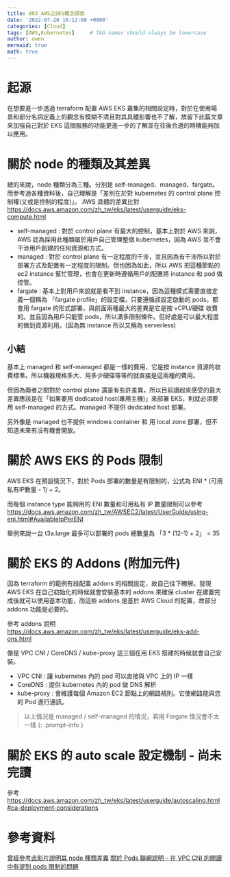 ```yaml
---
title: 003_AWS之EKS概念探索
date: '2022-07-20 16:12:00 +0800'
categories: [Cloud]
tags: [AWS,Kubernetes]     # TAG names should always be lowercase
author: owen
mermaid: true
math: true
---
```


# 起源
在想要進一步透過 terraform 配置 AWS EKS 叢集的相關設定時，對於在使用場景和部分名詞定義上的觀念有模糊不清且對其具體影響也不了解，故留下此篇文章來加強自己對於 EKS 這個服務的功能更進一步的了解並在往後合適的時機能夠加以應用。

# 關於 node 的種類及其差異
總的來說，node 種類分為三種。分別是 self-managed、managed、fargate。而參考過各種資料後，自己理解是「差別在於對 kubernetes 的 control plane 控制權(又或是控制的程度)」。
AWS 具體的差異比對 <https://docs.aws.amazon.com/zh_tw/eks/latest/userguide/eks-compute.html>
- self-managed : 對於 control plane 有最大的控制，基本上對於 AWS 來說，AWS 認為採用此種類屬於用戶自己管理整個 kubernetes，因為 AWS 並不會干涉用戶創建的任何資源和方式。
- managed : 對於 control plane 有一定程度的干涉，並且因為有干涉所以對於部署方式及配置有一定程度的限制。但也因為如此，所以 AWS 把這種節點的 ec2 instance 幫忙管理，也會在更新時遵循用戶的配置將 instance 和 pod 做控管。
- fargate : 基本上對用戶來說就是看不到 instance，因為這種模式需要直接定義一個稱為 「fargate profile」的設定檔，只要遵循該設定啟動的 pods，都會用 fargate 的形式部署，與前面兩種最大的差異是它是按 vCPU/硬碟 收費的。並且因為用戶只能管 pods，所以滿多限制條件。但好處是可以最大程度的做到資源利用。(因為無 instance 所以又稱為 serverless)

## 小結
基本上 managed 和 self-managed 都是一樣的費用，它是按 instance 資源的收費標準。所以機器規格多大、用多少硬碟等等的就直接是這兩種的費用。

但因為兩者之間對於 control plane 還是有些許差異，所以目前讀起來感受的最大差異應該是在「如果要用 dedicated host(專用主機)」來部署 EKS，則就必須要用 self-managed 的方式。managed 不提供 dedicated host 部署。

另外像是 managed 也不提供 windows container 和 用 local zone 部署，但不知道未來有沒有機會開放。

# 關於 AWS EKS 的 Pods 限制
AWS EKS 在預設情況下，對於 Pods 部署的數量是有限制的，公式為 ENI * (可用私有IP數量 - 1) + 2。

而每個 instance type 能夠用的 ENI 數量和可用私有 IP 數量限制可以參考 <https://docs.aws.amazon.com/zh_tw/AWSEC2/latest/UserGuide/using-eni.html#AvailableIpPerENI>

舉例來說一台 t3a.large 最多可以部署的 pods 總數量為 「3 * (12-1) + 2」 = 35

# 關於 EKS 的 Addons (附加元件)
因為 terraform 的範例有段配置 addons 的相關設定，故自己往下瞭解。發現 AWS EKS 在自己初始化的時候就會安裝基本的 addons 來確保 cluster 在建置完成後就可以使用基本功能，而這些 addons 是基於 AWS Cloud 的配置，故部分 addons 功能是必要的。

參考 addons 說明 <https://docs.aws.amazon.com/zh_tw/eks/latest/userguide/eks-add-ons.html>

像是 VPC CNI / CoreDNS / kube-proxy 這三個在用 EKS 搭建的時候就會自己安裝。
- VPC CNI : 讓 kubernetes 內的 pod 可以直接與 VPC 上的 IP 一樣
- CoreDNS : 提供 kubernetes 內的 pod 做 DNS 解析
- kube-proxy : 會維護每個 Amazon EC2 節點上的網路規則。它使網路能與您的 Pod 進行通訊。

> 以上情況是 managed / self-managed 的情況，若用 Fargate 情況會不太一樣
{: .prompt-info }

# 關於 EKS 的 auto scale 設定機制 - 尚未完讀
參考 <https://docs.aws.amazon.com/zh_tw/eks/latest/userguide/autoscaling.html#ca-deployment-considerations>


# 參考資料
[曾經參考此影片說明其 node 種類差異](https://www.youtube.com/watch?v=yde16HpQIRo&ab_channel=BoltOps)
[關於 Pods 聯網說明 - 在 VPC CNI 的閱讀中有提到 pods 限制的問題](https://docs.aws.amazon.com/zh_tw/eks/latest/userguide/pod-networking.html)
